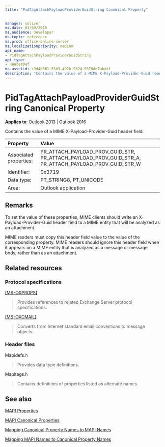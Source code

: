 ```yaml
---
title: "PidTagAttachPayloadProviderGuidString Canonical Property"
 
 
manager: soliver
ms.date: 03/09/2015
ms.audience: Developer
ms.topic: reference
ms.prod: office-online-server
ms.localizationpriority: medium
api_name:
- PidTagAttachPayloadProviderGuidString
api_type:
- HeaderDef
ms.assetid: c9d4b561-53b3-492b-9324-9376dd7abddf
description: "Contains the value of a MIME X-Payload-Provider-Guid header field."
---
```


# PidTagAttachPayloadProviderGuidString Canonical Property

  
  
**Applies to**: Outlook 2013 | Outlook 2016 
  
Contains the value of a MIME X-Payload-Provider-Guid header field.
  
|Property |Value |
|:-----|:-----|
|Associated properties:  <br/> |PR_ATTACH_PAYLOAD_PROV_GUID_STR, PR_ATTACH_PAYLOAD_PROV_GUID_STR_A, PR_ATTACH_PAYLOAD_PROV_GUID_STR_W  <br/> |
|Identifier:  <br/> |0x3719  <br/> |
|Data type:  <br/> |PT_STRING8, PT_UNICODE  <br/> |
|Area:  <br/> |Outlook application  <br/> |
   
## Remarks

To set the value of these properties, MIME clients should write an X-Payload-Provider-Guid header field to a MIME entity that will be analyzed as an attachment.
  
MIME readers must copy this header field value to the value of the corresponding property. MIME readers should ignore this header field when it appears on a MIME entity that is analyzed as a message or message body, rather than as an attachment.
  
## Related resources

### Protocol specifications

[[MS-OXPROPS]](https://msdn.microsoft.com/library/f6ab1613-aefe-447d-a49c-18217230b148%28Office.15%29.aspx)
  
> Provides references to related Exchange Server protocol specifications.
    
[[MS-OXCMAIL]](https://msdn.microsoft.com/library/b60d48db-183f-4bf5-a908-f584e62cb2d4%28Office.15%29.aspx)
  
> Converts from Internet standard email conventions to message objects.
    
### Header files

Mapidefs.h
  
> Provides data type definitions.
    
Mapitags.h
  
> Contains definitions of properties listed as alternate names.
    
## See also



[MAPI Properties](mapi-properties.md)
  
[MAPI Canonical Properties](mapi-canonical-properties.md)
  
[Mapping Canonical Property Names to MAPI Names](mapping-canonical-property-names-to-mapi-names.md)
  
[Mapping MAPI Names to Canonical Property Names](mapping-mapi-names-to-canonical-property-names.md)

